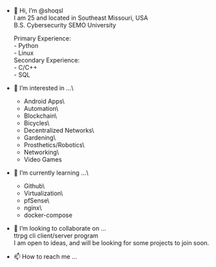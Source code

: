 - 👋 Hi, I’m @shoqsl\
    I am 25 and located in Southeast Missouri, USA\
    B.S. Cybersecurity SEMO University
    
    Primary Experience:\
      - Python\
      - Linux\
    Secondary Experience:\
      - C/C++\
      - SQL
        
- 👀 I’m interested in ...\
  - Android Apps\
  - Automation\
  - Blockchain\
  - Bicycles\
  - Decentralized Networks\
  - Gardening\
  - Prosthetics/Robotics\
  - Networking\
  - Video Games
    
- 🌱 I’m currently learning ...\
  - Github\
  - Virtualization\
  - pfSense\
  - nginx\
  - docker-compose
    
- 💞️ I’m looking to collaborate on ...\
    ttrpg cli client/server program\
    I am open to ideas, and will be looking for some projects to join soon.
    
- 📫 How to reach me ...
    

<!---
shoqsl/shoqsl is a ✨ special ✨ repository because its `README.md` (this file) appears on your GitHub profile.
You can click the Preview link to take a look at your changes.
--->
